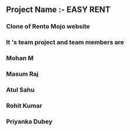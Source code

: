 <p>
    <h2> Project Name :- EASY RENT</h2>
    <h3> Clone of Rento Mojo website
</p>

<p>
<h3>It 's  team project and team members are</h3>
    <h3>Mohan M</h3>
    <h3>Masum Raj</h3>
    <h3>Atul Sahu</h3>
    <h3>Rohit Kumar</h3>
    <h3>Priyanka Dubey</h3>
<p>
